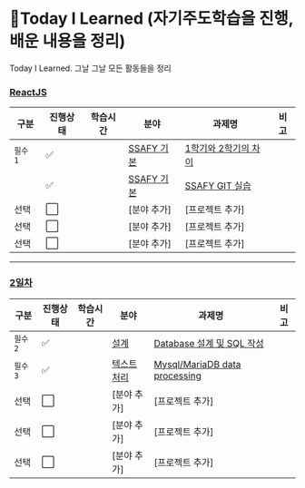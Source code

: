 

# 📝Today I Learned (자기주도학습을 진행, 배운 내용을 정리)
Today I Learned. 그날 그날 모든 활동들을 정리


### [ReactJS](2022-6-13.md)

|구분|진행상태|학습시간|분야|과제명|비고|
| ------ | ------ | ------ | ------ | ------ | ------ |
|`필수 1` | :white_check_mark: || [SSAFY 기본](SSAFY기본) | [1학기와 2학기의 차이](SSAFY기본/1학기와-2학기의-차이) | |
| | :white_check_mark: || [SSAFY 기본](SSAFY기본) | [SSAFY GIT 실습](SSAFY기본/SSAFY-GIT-실습) | |
|선택| :white_large_square: || [분야 추가] | [프로젝트 추가] | |
|선택| :white_large_square: || [분야 추가] | [프로젝트 추가] | |
|선택| :white_large_square: || [분야 추가] | [프로젝트 추가] | |

---
 
### [2일차](2022-6-14.md)
|구분|진행상태|학습시간|분야|과제명|비고|
| ------ | ------ | ------ | ------ | ------ | ------ |
|`필수 2`| :white_check_mark: || [설계](설계) | [Database 설계 및 SQL 작성](설계/DB-Design) | |
|`필수 3`| :white_check_mark: || [텍스트처리](텍스트처리) | [Mysql/MariaDB data processing](텍스트처리/Mysql-MariaDB-data-processing) | |
|선택| :white_large_square: || [분야 추가] | [프로젝트 추가] | |
|선택| :white_large_square: || [분야 추가] | [프로젝트 추가] | |
|선택| :white_large_square: || [분야 추가] | [프로젝트 추가] | |


